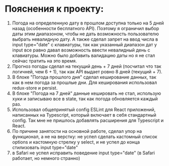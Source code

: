 # Пояснения к проекту:

1. Погода на определенную дату в прошлом доступна только на 5 дней назад (особенности бесплатного API). Поэтому я ограничил выбор даты этим диапазоном, чтобы не дать возможность пользователю выбрать невалидную дату. А также сделал запрет на ввод числа в input type="date" с клавиатуры, так как указанный диапазон дат у input все равно давал возможность ввести невалидный день с клавиатуры. Можно было добавить валидацию даты но я не стал сейчас тратить на это время.
2. Прогноз погоды сделал на текущий день + 7 дней (посчитал что так логичней, чем 6 + 1), так как API выдает ровно 8 дней (текущий + 7).
3. В блоке "Погода прошлого дня" сделал кеширование данных, так как в нем погода за прошлые дни. Для кеширования использовал redux-store и persist.
4. В блоке "Погода на 7 дней" данные кешировать не стал, использую хуки и записываю все в state, так как погода обновляется каждый раз.
5. Использовал общепринятый config ESLint для React приложений, написанных на Typescript, который включает в себя стандартный config. Так мне не пришлось добавлять расширения для Typescript и React.
6. По причине занятости на основной работе, сделал упор на функционал, а не на верстку: не успел сделать кастомный список options и кастомную стрелку  у select, и не успел до конца стилизовать input type="date"
7. в Safari не успел исправить поведение input type="date" (в Safari работает, но немного странно)


